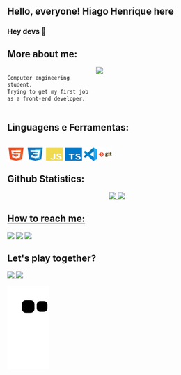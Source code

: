 ## Hello, everyone! Hiago Henrique here
### Hey devs 👋
##  More about me:

<img align="right" width="300" padding src="https://i2.wp.com/allhtaccess.info/wp-content/uploads/2018/03/programming.gif?fit=1281%2C716&ssl=1" />

```

Computer engineering student. 
Trying to get my first job as a front-end developer.


```


## **Linguagens e Ferramentas:**
<div style="display: inline_block"><br>
  <img align="center" alt="Rafa-HTML" height="30" width="40" src="https://raw.githubusercontent.com/devicons/devicon/master/icons/html5/html5-original.svg">
  <img align="center" alt="Rafa-CSS" height="30" width="40" src="https://raw.githubusercontent.com/devicons/devicon/master/icons/css3/css3-original.svg">
  <img align="center" alt="Rafa-Js" height="30" width="40" src="https://raw.githubusercontent.com/devicons/devicon/master/icons/javascript/javascript-plain.svg">
  <img align="center" alt="Rafa-Ts" height="30" width="40" src="https://raw.githubusercontent.com/devicons/devicon/master/icons/typescript/typescript-plain.svg">
  <img align="center" alt="Rafa-Ts" height="30" src="https://raw.githubusercontent.com/github/explore/80688e429a7d4ef2fca1e82350fe8e3517d3494d/topics/visual-studio-code/visual-studio-code.png">
   <img align="center" alt="Rafa-Ts" height="30" src="https://raw.githubusercontent.com/github/explore/80688e429a7d4ef2fca1e82350fe8e3517d3494d/topics/git/git.png">
</div>

## **Github Statistics:**
<div align="center">
  <a href="https://github.com/HiagoHGomes">
  <img height="180em" src="https://github-readme-stats.vercel.app/api?username=HiagoHGomes&show_icons=true&theme=dark&include_all_commits=true&count_private=true"/>
  <img height="180em" src="https://github-readme-stats.vercel.app/api/top-langs/?username=HiagoHGomes&layout=compact&langs_count=7&theme=dark"/>
</div>

## **How to reach me:**

<p align="left">
  
  <a href="https://www.linkedin.com/in/hiago-henrique-gomes-a955a6188/" target="_blank">
  <img src="https://img.shields.io/badge/-Linkedin-0e76a8?style=flat-square&logo=Linkedin&logoColor=white"/></a>
  
  <a href="//www.facebook.com/Hiago.Henrique.Gomes/" target="_blank">
  <img src="https://img.shields.io/badge/-Facebook-3b5998?style=flat-square&labelColor=3b5998&logo=facebook&logoColor=white"/></a>

  <a href="https://www.instagram.com/_hiagod/" target="_blank">
  <img src="https://img.shields.io/badge/-Instagram-DF0174?style=flat-square&labelColor=DF0174&logo=instagram&logoColor=white"/></a>
</p>  

## **Let's play together?**
 <p align="left">
   <a href="https://account.xbox.com/pt-BR/Profile?xr=mebarnav" target="_blank">
     <img src="https://img.shields.io/badge/Xbox-107C10?style=for-the-badge&logo=xbox&logoColor=white"/>
   </a>
  <a href="https://steamcommunity.com/profiles   /76561198094007541/" target"_blank">
    <img src="https://img.shields.io/badge/Steam-000000?style=for-the-badge&logo=steam&logoColor=white"/>
  </a>
 </p>

![snake gif](https://github.com/HiagoHGomes/HiagoHGomes/blob/output/github-contribution-grid-snake.svg)
 
 
 
